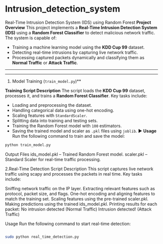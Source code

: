 # Intrusion_detection_system
Real-Time Intrusion Detection System (IDS) using Random Forest
 **Project Overview**
This project implements a **Real-Time Intrusion Detection System (IDS)** using a **Random Forest Classifier** to detect malicious network traffic. The system is capable of:

- Training a machine learning model using the **KDD Cup 99** dataset.
- Detecting real-time intrusions by capturing live network traffic.
- Processing captured packets dynamically and classifying them as **Normal Traffic** or **Attack Traffic**.

---

---

1. Model Training (`train_model.py`)**

 **Training Script Description**
The script loads the **KDD Cup 99** dataset, processes it, and trains a **Random Forest Classifier**. Key tasks include:

- Loading and preprocessing the dataset.
- Handling categorical data using one-hot encoding.
- Scaling features with `StandardScaler`.
- Splitting data into training and testing sets.
- Training the Random Forest model with `100` estimators.
- Saving the trained model and scaler as `.pkl` files using `joblib`.
 ▶️ **Usage**
Run the following command to train and save the model:

```bash
python train_model.py
```
Output Files
ids_model.pkl – Trained Random Forest model.
scaler.pkl – Standard Scaler for real-time traffic processing.


2.Real-Time Detection Script Description
This script captures live network traffic using scapy and processes the packets in real time. Key tasks include:

Sniffing network traffic on the IP layer.
Extracting relevant features such as protocol, packet size, and flags.
One-hot encoding and aligning features to match the training set.
Scaling features using the pre-trained scaler.pkl.
Making predictions using the trained ids_model.pkl.
Printing results for each packet:
 No intrusion detected (Normal Traffic)
 Intrusion detected! (Attack Traffic)

Usage
Run the following command to start real-time detection:

```bash

sudo python real_time_detection.py
```

